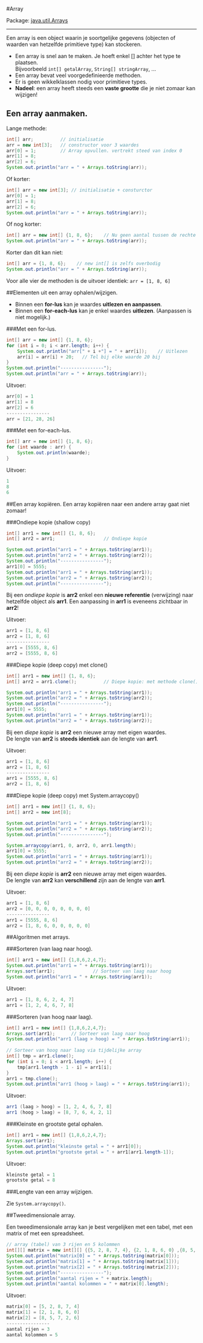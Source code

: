 #Array

Package: [java.util.Arrays](http://docs.oracle.com/javase/7/docs/api/java/util/Arrays.html)

---

Een array is een object waarin je soortgelijke gegevens (objecten of waarden van hetzelfde primitieve type) kan stockeren.

- Een array is snel aan te maken. Je hoeft enkel [] achter het type te plaatsen.  
Bijvoorbeeld `int[] getalArray`, `String[] stringArray`, ...
- Een array bevat veel voorgedefinieerde methoden.
- Er is geen  wikkelklassen nodig voor primitieve types.
- **Nadeel**: een array heeft steeds een **vaste grootte** die je niet zomaar kan wijzigen!

## Een array aanmaken.
Lange methode:

````java
int[] arr;          // initialisatie
arr = new int[3];   // constructor voor 3 waardes
arr[0] = 1;         // Array opvullen. vertrekt steed van index 0
arr[1] = 8;
arr[2] = 6;
System.out.println("arr = " + Arrays.toString(arr));
````

Of korter:

````java
int[] arr = new int[3]; // initialisatie + consturctor
arr[0] = 1;
arr[1] = 8;
arr[2] = 6;
System.out.println("arr = " + Arrays.toString(arr));
````

Of nog korter:

````java
int[] arr = new int[] {1, 8, 6};    // Nu geen aantal tussen de rechte haakjes invullen!
System.out.println("arr = " + Arrays.toString(arr));
````

Korter dan dit kan niet:

````java
int[] arr = {1, 8, 6};    // new int[] is zelfs overbodig
System.out.println("arr = " + Arrays.toString(arr));
````

Voor alle vier de methoden is de uitvoer identiek: `arr = [1, 8, 6]`

##Elementen uit een array ophalen/wijzigen.

- Binnen een **for-lus** kan je waardes **uitlezen en aanpassen**.  
- Binnen een **for-each-lus** kan je enkel waardes **uitlezen**. (Aanpassen is niet mogelijk.)

###Met een for-lus.

````java
int[] arr = new int[] {1, 8, 6};
for (int i = 0; i < arr.length; i++) {
    System.out.println("arr[" + i +"] = " + arr[i]);    // Uitlezen
    arr[i] = arr[i] + 20;   // Tel bij elke waarde 20 bij
}
System.out.println("----------------");
System.out.println("arr = " + Arrays.toString(arr));
````

Uitvoer: 

````java
arr[0] = 1
arr[1] = 8
arr[2] = 6
----------------
arr = [21, 28, 26]
````

###Met een for-each-lus.

````java
int[] arr = new int[] {1, 8, 6};
for (int waarde : arr) {
    System.out.println(waarde);
}
````

Uitvoer: 

````java
1
8
6
````

##Een array kopiëren.
Een array kopiëren naar een andere array gaat niet zomaar!

###Ondiepe kopie (shallow copy)

````java
int[] arr1 = new int[] {1, 8, 6};
int[] arr2 = arr1;                  // Ondiepe kopie

System.out.println("arr1 = " + Arrays.toString(arr1));
System.out.println("arr2 = " + Arrays.toString(arr2));
System.out.println("----------------");
arr1[0] = 5555;
System.out.println("arr1 = " + Arrays.toString(arr1));
System.out.println("arr2 = " + Arrays.toString(arr2));
System.out.println("----------------"); 
````

Bij een *ondiepe kopie* is **arr2** enkel een **nieuwe referentie** (verwijzing) naar hetzelfde object als **arr1**. Een aanpassing in **arr1** is eveneens zichtbaar in **arr2**!

Uitvoer: 

````java
arr1 = [1, 8, 6]
arr2 = [1, 8, 6]
----------------
arr1 = [5555, 8, 6]
arr2 = [5555, 8, 6]
````

###Diepe kopie (deep copy) met clone()

````java
int[] arr1 = new int[] {1, 8, 6};
int[] arr2 = arr1.clone();          // Diepe kopie: met methode clone()

System.out.println("arr1 = " + Arrays.toString(arr1));
System.out.println("arr2 = " + Arrays.toString(arr2));
System.out.println("----------------");
arr1[0] = 5555;
System.out.println("arr1 = " + Arrays.toString(arr1));
System.out.println("arr2 = " + Arrays.toString(arr2));
````

Bij een *diepe kopie* is **arr2** een nieuwe array met eigen waardes.  
De lengte van **arr2** is **steeds identiek** aan de lengte van **arr1**.

Uitvoer: 

````java
arr1 = [1, 8, 6]
arr2 = [1, 8, 6]
----------------
arr1 = [5555, 8, 6]
arr2 = [1, 8, 6]
````

###Diepe kopie (deep copy) met System.arraycopy()

````java
int[] arr1 = new int[] {1, 8, 6};
int[] arr2 = new int[8];

System.out.println("arr1 = " + Arrays.toString(arr1));
System.out.println("arr2 = " + Arrays.toString(arr2));
System.out.println("----------------");

System.arraycopy(arr1, 0, arr2, 0, arr1.length);
arr1[0] = 5555;
System.out.println("arr1 = " + Arrays.toString(arr1));
System.out.println("arr2 = " + Arrays.toString(arr2));
````

Bij een *diepe kopie* is **arr2** een nieuwe array met eigen waardes.  
De lengte van **arr2** kan **verschillend** zijn aan de lengte van **arr1**.

Uitvoer: 

````java
arr1 = [1, 8, 6]
arr2 = [0, 0, 0, 0, 0, 0, 0, 0]
----------------
arr1 = [5555, 8, 6]
arr2 = [1, 8, 6, 0, 0, 0, 0, 0]
````

##Algoritmen met arrays.

###Sorteren (van laag naar hoog).

````java
int[] arr1 = new int[] {1,8,6,2,4,7};
System.out.println("arr1 = " + Arrays.toString(arr1));
Arrays.sort(arr1);              // Sorteer van laag naar hoog
System.out.println("arr1 = " + Arrays.toString(arr1));
````

Uitvoer: 

````java
arr1 = [1, 8, 6, 2, 4, 7]
arr1 = [1, 2, 4, 6, 7, 8]
````

###Sorteren (van hoog naar laag).

````java
int[] arr1 = new int[] {1,8,6,2,4,7};
Arrays.sort(arr1);      // Sorteer van laag naar hoog
System.out.println("arr1 (laag > hoog) = " + Arrays.toString(arr1));
        
// Sorteer van hoog naar laag via tijdelijke array 
int[] tmp = arr1.clone();
for (int i = 0; i < arr1.length; i++) {
    tmp[arr1.length - 1 - i] = arr1[i];
}
arr1 = tmp.clone();
System.out.println("arr1 (hoog > laag) = " + Arrays.toString(arr1));
````

Uitvoer: 

````java
arr1 (laag > hoog) = [1, 2, 4, 6, 7, 8]
arr1 (hoog > laag) = [8, 7, 6, 4, 2, 1]
````

###Kleinste en grootste getal ophalen.

````java
int[] arr1 = new int[] {1,8,6,2,4,7};
Arrays.sort(arr1);
System.out.println("kleinste getal = " + arr1[0]);
System.out.println("grootste getal = " + arr1[arr1.length-1]);
````

Uitvoer: 

````java
kleinste getal = 1
grootste getal = 8
````

###Lengte van een array wijzigen.

Zie `System.arraycopy()`.

##Tweedimensionale array.

Een tweedimensionale array kan je best vergelijken met een tabel, met een matrix of met een spreadsheet.

````java
// array (tabel) van 3 rijen en 5 kolommen        
int[][] matrix = new int[][] {{5, 2, 8, 7, 4}, {2, 1, 8, 6, 0} ,{8, 5, 7, 2, 6} };
System.out.println("matrix[0] = " + Arrays.toString(matrix[0]));
System.out.println("matrix[1] = " + Arrays.toString(matrix[1]));
System.out.println("matrix[2] = " + Arrays.toString(matrix[2]));
System.out.println("----------------");
System.out.println("aantal rijen = " + matrix.length);
System.out.println("aantal kolommen = " + matrix[0].length);
````

Uitvoer: 

````java
matrix[0] = [5, 2, 8, 7, 4]
matrix[1] = [2, 1, 8, 6, 0]
matrix[2] = [8, 5, 7, 2, 6]
----------------
aantal rijen = 3
aantal kolommen = 5
````